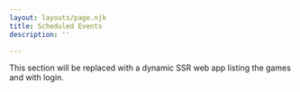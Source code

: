 ```yaml
---
layout: layouts/page.njk
title: Scheduled Events
description: ''

---
```

This section will be replaced with a dynamic SSR web app listing the games and with login.